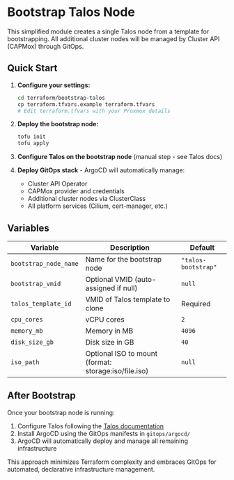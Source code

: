 # Bootstrap Talos Node

This simplified module creates a single Talos node from a template for bootstrapping. All additional cluster nodes will be managed by Cluster API (CAPMox) through GitOps.

## Quick Start

1. **Configure your settings:**

   ```bash
   cd terraform/bootstrap-talos
   cp terraform.tfvars.example terraform.tfvars
   # Edit terraform.tfvars with your Proxmox details
   ```

2. **Deploy the bootstrap node:**

   ```bash
   tofu init
   tofu apply
   ```

3. **Configure Talos on the bootstrap node** (manual step - see Talos docs)

4. **Deploy GitOps stack** - ArgoCD will automatically manage:
   - Cluster API Operator
   - CAPMox provider and credentials
   - Additional cluster nodes via ClusterClass
   - All platform services (Cilium, cert-manager, etc.)

## Variables

| Variable | Description | Default |
|----------|-------------|---------|
| `bootstrap_node_name` | Name for the bootstrap node | `"talos-bootstrap"` |
| `bootstrap_vmid` | Optional VMID (auto-assigned if null) | `null` |
| `talos_template_id` | VMID of Talos template to clone | Required |
| `cpu_cores` | vCPU cores | `2` |
| `memory_mb` | Memory in MB | `4096` |
| `disk_size_gb` | Disk size in GB | `40` |
| `iso_path` | Optional ISO to mount (format: storage:iso/file.iso) | `null` |

## After Bootstrap

Once your bootstrap node is running:

1. Configure Talos following the [Talos documentation](https://www.talos.dev/v1.8/introduction/getting-started/)
2. Install ArgoCD using the GitOps manifests in `gitops/argocd/`
3. ArgoCD will automatically deploy and manage all remaining infrastructure

This approach minimizes Terraform complexity and embraces GitOps for automated, declarative infrastructure management.
